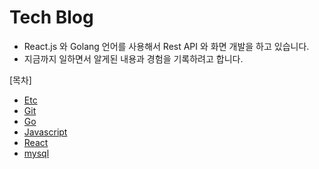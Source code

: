 <style type='text/css'>
  [class*="*, *::before, *::after"]  {

}

</style>



  


# Tech Blog 
-  React.js 와 Golang 언어를 사용해서 Rest API 와 화면 개발을 하고 있습니다.
- 지금까지 일하면서 알게된 내용과 경험을 기록하려고 합니다.

[목차]
* [Etc](posts/etc/README.md)
* [Git](posts/git/README.md)
* [Go](posts/go/README.md)
* [Javascript](posts/javascript/README.md)
* [React](posts/javascript/react/README.md)
* [mysql](posts/mysql/README.md)
